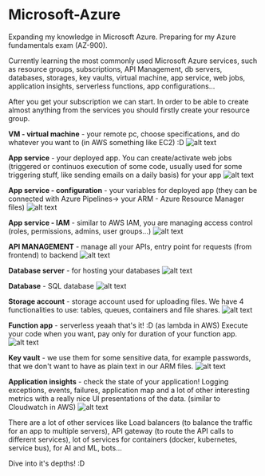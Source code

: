 # Microsoft-Azure

Expanding my knowledge in Microsoft Azure. 
Preparing for my Azure fundamentals exam (AZ-900).

Currently learning the most commonly used Microsoft Azure services, such as resource groups, subscriptions, API Management, db servers, databases, storages, key vaults, virtual machine, app service, web jobs, application insights, serverless functions, app configurations...

After you get your subscription we can start.
In order to be able to create almost anything from the services you should firstly create your resource group.


**VM - virtual machine** - your remote pc, choose specifications, and do whatever you want to (in AWS something like EC2) :D
![alt text](https://github.com/Dacili/Microsoft-Azure/blob/main/VM.PNG)

**App service** - your deployed app. You can create/activate web jobs (triggered or continuos execution of some code, usually used for some triggering stuff, like sending emails on a daily basis) for your app
![alt text](https://github.com/Dacili/Microsoft-Azure/blob/main/Pictures/app%20service.PNG)

**App service - configuration** - your variables for deployed app (they can be connected with Azure Pipelines-> your ARM - Azure Resource Manager files)
![alt text](https://github.com/Dacili/Microsoft-Azure/blob/main/Pictures/app%20service%20configuration.PNG)

**App service - IAM** - similar to AWS IAM, you are managing access control (roles, permissions, admins, user groups...)
![alt text](https://github.com/Dacili/Microsoft-Azure/blob/main/Pictures/IAM-microsoft.PNG)

**API MANAGEMENT** - manage all your APIs, entry point for requests (from frontend) to backend
![alt text](https://github.com/Dacili/Microsoft-Azure/blob/main/api%20management.PNG)

**Database server** - for hosting your databases
![alt text](https://github.com/Dacili/Microsoft-Azure/blob/main/Pictures/db%20server.PNG)

**Database** - SQL database
![alt text](https://github.com/Dacili/Microsoft-Azure/blob/main/Pictures/database.PNG)

**Storage account** - storage account used for uploading files. We have 4 functionalities to use: tables, queues, containers and file shares.
![alt text](https://github.com/Dacili/Microsoft-Azure/blob/main/Pictures/storage%20account.PNG)

**Function app** - serverless yeaah that's it! :D (as lambda in AWS)
Execute your code when you want, pay only for duration of your function app.
![alt text](https://github.com/Dacili/Microsoft-Azure/blob/main/Pictures/Function%20App%20Azure.PNG)

**Key vault** - we use them for some sensitive data, for example passwords, that we don't want to have as plain text in our ARM files.
![alt text](https://github.com/Dacili/Microsoft-Azure/blob/main/Pictures/Key%20vault.PNG)

**Application insights** - check the state of your application! Logging exceptions, events, failures, application map and a lot of other interesting metrics with a really nice UI presentations of the data. (similar to Cloudwatch in AWS)
![alt text](https://github.com/Dacili/Microsoft-Azure/blob/main/Pictures/App%20Insights.PNG)

There are a lot of other services like Load balancers (to balance the traffic for an app to multiple servers), API gateway (to route the API calls to different services), lot of services for containers (docker, kubernetes, service bus), for AI and ML, bots... 

Dive into it's depths! :D
